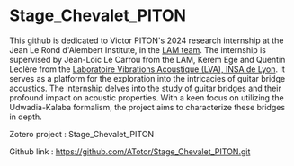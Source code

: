 # Stage_Chevalet_PITON


This github is dedicated to Victor PITON's 2024 research internship at the Jean Le Rond d'Alembert Institute, in the [LAM team](https://www.lam.jussieu.fr/). The internship is supervised by Jean-Loïc Le Carrou from the LAM, Kerem Ege and Quentin Leclère from the [Laboratoire Vibrations Acoustique (LVA), INSA de Lyon](https://lva.insa-lyon.fr/fr). It serves as a platform for the exploration into the intricacies of guitar bridge acoustics. The internship delves into the study of guitar bridges and their profound impact on acoustic properties. With a keen focus on utilizing the Udwadia-Kalaba formalism, the project aims to characterize these bridges in depth. 

Zotero project : Stage_Chevalet_PITON

Github link : https://github.com/ATotor/Stage_Chevalet_PITON.git